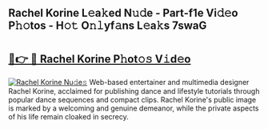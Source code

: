 ## Rachel Korine L𝚎a𝚔ed N𝚞𝚍e - Part-f1e Vi𝚍𝚎o P𝚑𝚘tos - H𝚘𝚝 O𝚗𝚕yf𝚊ns L𝚎a𝚔s 7swaG

# <h2><a href="http://kfcnkr.oniu.top/?m=Rachel+Korine">🔗👉 🔴 Rachel Korine P𝚑ot𝚘𝚜 V𝚒d𝚎o</a></h2>

[![Rachel Korine Nu𝚍e𝚜](https://i.imgur.com/0qMVB7G.gif)](http://kfcnkr.oniu.top/?m=Rachel+Korine)
Web-based entertainer and multimedia designer Rachel Korine, acclaimed for publishing dance and lifestyle tutorials through popular dance sequences and compact clips. Rachel Korine's public image is marked by a welcoming and genuine demeanor, while the private aspects of his life remain cloaked in secrecy.  

